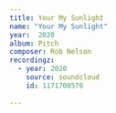 ```yaml
---
title: Your My Sunlight
name: "Your My Sunlight"
year:  2020
album: Pitch
composer: Rob Nelson
recordingz:
  - year: 2020
    source: soundcloud
    id: 1171700578 
 
---
```

